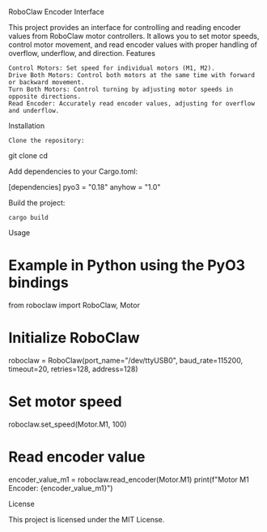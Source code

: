 RoboClaw Encoder Interface

This project provides an interface for controlling and reading encoder values from RoboClaw motor controllers. It allows you to set motor speeds, control motor movement, and read encoder values with proper handling of overflow, underflow, and direction.
Features

    Control Motors: Set speed for individual motors (M1, M2).
    Drive Both Motors: Control both motors at the same time with forward or backward movement.
    Turn Both Motors: Control turning by adjusting motor speeds in opposite directions.
    Read Encoder: Accurately read encoder values, adjusting for overflow and underflow.

Installation

    Clone the repository:

git clone <repo-url>
cd <repo-directory>

Add dependencies to your Cargo.toml:

[dependencies]
pyo3 = "0.18"
anyhow = "1.0"

Build the project:

    cargo build

Usage

# Example in Python using the PyO3 bindings
from roboclaw import RoboClaw, Motor

# Initialize RoboClaw
roboclaw = RoboClaw(port_name="/dev/ttyUSB0", baud_rate=115200, timeout=20, retries=128, address=128)

# Set motor speed
roboclaw.set_speed(Motor.M1, 100)

# Read encoder value
encoder_value_m1 = roboclaw.read_encoder(Motor.M1)
print(f"Motor M1 Encoder: {encoder_value_m1}")

License

This project is licensed under the MIT License.